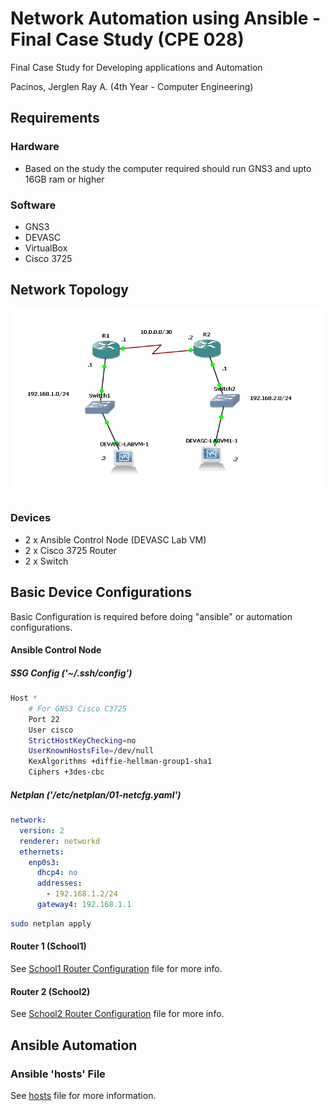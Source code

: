 # Network Automation using Ansible - Final Case Study (CPE 028)
Final Case Study for Developing applications and Automation

Pacinos, Jerglen Ray A. (4th Year - Computer Engineering)

## Requirements
### Hardware
* Based on the study the computer required should run GNS3 and upto 16GB ram or higher
### Software
* GNS3
* DEVASC
* VirtualBox
* Cisco 3725

## Network Topology
<img src="assets/Final - Topology.png">

### Devices
* 2 x Ansible Control Node (DEVASC Lab VM)
* 2 x Cisco 3725 Router
* 2 x Switch

## Basic Device Configurations
Basic Configuration is required before doing "ansible" or automation configurations.

#### Ansible Control Node
##### SSG Config ('~/.ssh/config')
```bash
Host *    
    # For GNS3 Cisco C3725
    Port 22
    User cisco
    StrictHostKeyChecking=no
    UserKnownHostsFile=/dev/null
    KexAlgorithms +diffie-hellman-group1-sha1
    Ciphers +3des-cbc
```
##### Netplan ('/etc/netplan/01-netcfg.yaml')
```yaml
network:
  version: 2
  renderer: networkd
  ethernets:
    enp0s3:
      dhcp4: no
      addresses:
        - 192.168.1.2/24
      gateway4: 192.168.1.1
```
```bash
sudo netplan apply
```
#### Router 1 (School1)
See [School1 Router Configuration](backups/show_run_school1.txt) file for more info.
#### Router 2 (School2)
See [School2 Router Configuration](backups/show_run_school2.txt) file for more info.
## Ansible Automation
### Ansible 'hosts' File
See [hosts](hosts) file for more information.
